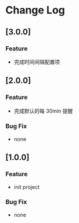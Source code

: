 # Change Log

## [3.0.0]

### Feature

- 完成时间间隔配置项

## [2.0.0]

### Feature

- 完成默认的每 30min 提醒

### Bug Fix

- none

## [1.0.0]

### Feature

- init project

### Bug Fix

- none
